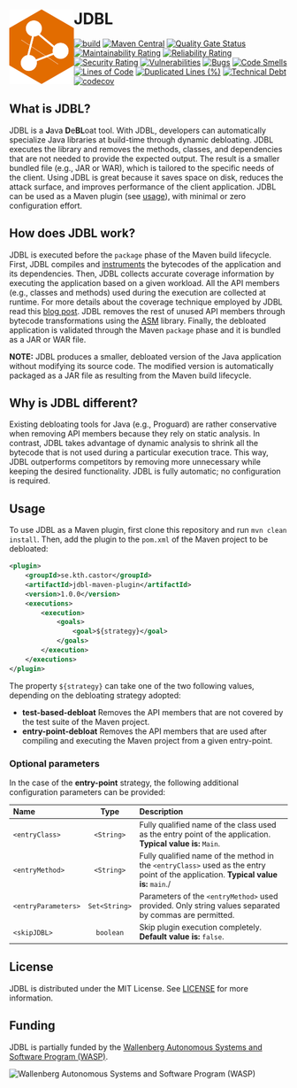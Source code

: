 # JDBL <img src=".img/logo.svg" align="left" height="135px" alt="DepTrim logo"/>


[![build](https://github.com/castor-software/jdbl/actions/workflows/build.yml/badge.svg)](https://github.com/castor-software/jdbl/actions/workflows/build.yml)
[![Maven Central](https://img.shields.io/maven-central/v/se.kth.castor/jdbl-core.svg)](https://search.maven.org/search?q=g:se.kth.castor%20AND%20a:jdbl*)
[![Quality Gate Status](https://sonarcloud.io/api/project_badges/measure?project=castor-software_jdbl&metric=alert_status)](https://sonarcloud.io/dashboard?id=castor-software_jdbl)
[![Maintainability Rating](https://sonarcloud.io/api/project_badges/measure?project=castor-software_jdbl&metric=sqale_rating)](https://sonarcloud.io/dashboard?id=castor-software_jdbl)
[![Reliability Rating](https://sonarcloud.io/api/project_badges/measure?project=castor-software_jdbl&metric=reliability_rating)](https://sonarcloud.io/dashboard?id=castor-software_jdbl)
[![Security Rating](https://sonarcloud.io/api/project_badges/measure?project=castor-software_jdbl&metric=security_rating)](https://sonarcloud.io/dashboard?id=castor-software_jdbl)
[![Vulnerabilities](https://sonarcloud.io/api/project_badges/measure?project=castor-software_jdbl&metric=vulnerabilities)](https://sonarcloud.io/dashboard?id=castor-software_jdbl)
[![Bugs](https://sonarcloud.io/api/project_badges/measure?project=castor-software_jdbl&metric=bugs)](https://sonarcloud.io/dashboard?id=castor-software_jdbl)
[![Code Smells](https://sonarcloud.io/api/project_badges/measure?project=castor-software_jdbl&metric=code_smells)](https://sonarcloud.io/dashboard?id=castor-software_jdbl)
[![Lines of Code](https://sonarcloud.io/api/project_badges/measure?project=castor-software_jdbl&metric=ncloc)](https://sonarcloud.io/dashboard?id=castor-software_jdbl)
[![Duplicated Lines (%)](https://sonarcloud.io/api/project_badges/measure?project=castor-software_jdbl&metric=duplicated_lines_density)](https://sonarcloud.io/dashboard?id=castor-software_jdbl)
[![Technical Debt](https://sonarcloud.io/api/project_badges/measure?project=castor-software_jdbl&metric=sqale_index)](https://sonarcloud.io/dashboard?id=castor-software_jdbl)
[![codecov](https://codecov.io/gh/castor-software/jdbl/branch/master/graph/badge.svg?token=9tmwm3Pj7y)](https://codecov.io/gh/ASSERT-KTH/jdbl)


<!--
[![Coverage](https://sonarcloud.io/api/project_badges/measure?project=castor-software_jdbl&metric=coverage)](https://sonarcloud.io/dashboard?id=castor-software_jdbl)
[![hits of code](https://hitsofcode.com/github/castor-software/jdbl)](https://hitsofcode.com/view/github/castor-software/jdbl)
[![License](https://img.shields.io/badge/license-MIT-green.svg)](https://github.com/castor-software/jdbl/blob/master/LICENSE)
-->

## What is JDBL?

JDBL is a **J**ava **D**e**BL**oat tool. With JDBL, developers can automatically specialize Java libraries at build-time through dynamic debloating. 
JDBL executes the library and removes the methods, classes, and dependencies that are not needed to provide the expected output. The result is a smaller bundled file (e.g., JAR or WAR), which is tailored to the specific needs of the client. Using JDBL is great because it saves space on disk, reduces the attack surface, and improves performance of the client application. JDBL can be used as a Maven plugin (see [usage](https://github.com/castor-software/jdbl/tree/master#usage)), with minimal or zero configuration effort.

## How does JDBL work?

JDBL is executed before the `package` phase of the Maven build lifecycle. First, JDBL compiles and [instruments](https://en.wikipedia.org/wiki/Instrumentation_(computer_programming)) the bytecodes of the application and its dependencies. 
Then, JDBL collects accurate coverage information by executing the application based on a given workload. 
All the API members (e.g., classes and methods) used during the execution are collected at runtime. 
For more details about the coverage technique employed by JDBL read this [blog post](https://www.cesarsotovalero.net/blog/diversity-driven-software-debloat.html). JDBL removes the rest of unused API members through bytecode transformations using the [ASM](https://asm.ow2.io/) library.
Finally, the debloated application is validated through the Maven `package` phase and it is bundled as a JAR or WAR file. 

**NOTE:** JDBL produces a smaller, debloated version of the Java application without modifying its source code. The modified version is automatically packaged as a JAR file as resulting from the Maven build lifecycle.

<!--
JDBL supports three types of debloating strategies:

- **entry-point-debloat:** removes the class members that used after running the application from a given entry-point.
- **test-based-debloat:** removes the class members that are not covered by the test suite.
- **conservative-debloat:** removes the class members that are not referenced by the application, as determined statically.

The **entry-point-debloat** strategy is the most aggressive approach. In this case, the bytecode is instrumented during the Maven `compile` phase, probes are inserted in the bytecode, and the application is executed in order to collect ). Then, the class members that were not covered are removed from the bytecode, and the transformed application is packaged as a specialized ad debloated JAR file.  

The **test-based-debloat** strategy is similar to the **entry-point**; the difference is that the execution traces are collected based on the execution of the test suite of the project.

The **conservative-debloat** strategy is the less aggressive approach. It relies on static analysis to construct a call graph of class members calls, which contains all the class members referenced by the application. Then, the members that are not referenced (a.k.a [dead code](https://en.wikipedia.org/wiki/Dead_code)) are removed from the bytecode. This approach is similar to shrinking technique performed by [Proguard](https://www.guardsquare.com/en/products/proguard), with the difference JDBL executed the debloat thorough the Maven build phases.    

-->

## Why is JDBL different?

Existing debloating tools for Java (e.g., Proguard) are rather conservative when removing API members because they rely on static analysis. In contrast, JDBL takes advantage of dynamic analysis to shrink all the bytecode that is not used during a particular execution trace. This way, JDBL outperforms competitors by removing more unnecessary while keeping the desired functionality. JDBL is fully automatic; no configuration is required.

## Usage

To use JDBL as a Maven plugin, first clone this repository and run `mvn clean install`. Then, add the plugin to the `pom.xml` of the Maven project to be debloated:

```xml
<plugin>
    <groupId>se.kth.castor</groupId>
    <artifactId>jdbl-maven-plugin</artifactId>
    <version>1.0.0</version>
    <executions>
        <execution>
            <goals>
                <goal>${strategy}</goal>
            </goals>
        </execution>
    </executions>
</plugin>
```

The property `${strategy}` can take one of the two following values, depending on the debloating strategy adopted:

- **test-based-debloat** Removes the API members that are not covered by the test suite of the Maven project.
- **entry-point-debloat** Removes the API members that are used after compiling and executing the Maven project from a given entry-point.

### Optional parameters

In the case of the **entry-point** strategy, the following additional configuration parameters can be provided:

| Name   |  Type |   Description      | 
|:----------|:-------------:| :-------------| 
| `<entryClass>` | `<String>` | Fully qualified name of the class used as the entry point of the application. **Typical value is:** `Main`.
| `<entryMethod>` | `<String>` | Fully qualified name of the method in the `<entryClass>` used as the entry point of the application. **Typical value is:** `main`./|
| `<entryParameters>` | `Set<String>` | Parameters of the `<entryMethod>` used provided. Only string values separated by commas are permitted.
| `<skipJDBL>` | `boolean` | Skip plugin execution completely. **Default value is:** `false`.|

## License

JDBL is distributed under the MIT License. See [LICENSE](https://github.com/castor-software/jdbl/blob/master/LICENSE) for more information.

## Funding

JDBL is partially funded by the [Wallenberg Autonomous Systems and Software Program (WASP)](https://wasp-sweden.org).

<img src="https://github.com/castor-software/jdbl/blob/master/wasp.svg" height="50px" alt="Wallenberg Autonomous Systems and Software Program (WASP)"/>
